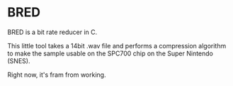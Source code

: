 # BRED
BRED is a bit rate reducer in C.

This little tool takes a 14bit .wav file and performs a compression algorithm to make the sample usable on the SPC700 chip on the Super Nintendo (SNES).

Right now, it's fram from working.
